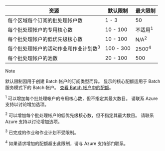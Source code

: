 | **资源** | **默认限制** | **最大限制** |
| --- | --- | --- |
| 每个区域每个订阅的批处理帐户数 | 1 - 3 |50 |
| 每个批处理帐户的专用核心数 | 10 - 100 | 不适用<sup>1</sup> |
| 每个批处理帐户的低优先级核心数 | 10 - 100 | N/A<sup>2</sup> |
| 每个批处理帐户的活动作业和作业计划数<sup>3</sup> | 100 - 300 | 2500<sup>4</sup> |
| 每个批处理帐户的池数 | 20 - 100 | 500 |

> [!NOTE]
> 默认限制因用于创建 Batch 帐户的订阅类型而异。 显示的核心配额适用于 Batch 服务模式下的 Batch 帐户。 [查看 Batch 帐户中的配额](../articles/batch/batch-quota-limit.md#view-batch-quotas)。 

<sup>1</sup> 可以增加每个批处理帐户的专用核心数，但不指定其最大数目。 请联系 Azure 支持以讨论增加选项。

<sup>2</sup> 可以增加每个批处理帐户的低优先级核心数，但不指定其最大数目。 请联系 Azure 支持以讨论增加选项。

<sup>3</sup> 已完成的作业和作业计划不受限制。

<sup>4</sup> 如果请求增加的配额超出此限制，请与 Azure 支持部门联系。

<!-- ms.date: 09/10/2018 -->
